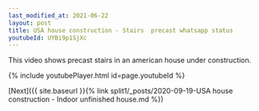 ```yaml
---
last_modified_at: 2021-06-22
layout: post
title: USA house construction - Stairs  precast whatsapp status
youtubeId: UYBi9p1SjXc
---
```


This video shows precast stairs in an american house under construction.

{% include youtubePlayer.html id=page.youtubeId %}

[Next]({{ site.baseurl }}{% link split1/_posts/2020-09-19-USA house construction - Indoor unfinished house.md %})
